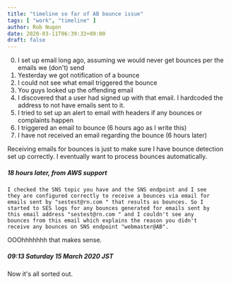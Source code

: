 ```yaml
---
title: "timeline so far of AB bounce issue"
tags: [ "work", "timeline" ]
author: Rob Nugen
date: 2020-03-11T06:39:33+09:00
draft: false
---
```


0. I set up email long ago, assuming we would never get bounces per
   the emails we (don't) send
1. Yesterday we got notification of a bounce
2. I could not see what email triggered the bounce
3. You guys looked up the offending email
4. I discovered that a user had signed up with that email.  I
   hardcoded the address to not have emails sent to it.
5. I tried to set up an alert to email with headers if any bounces or
   complaints happen
6. I triggered an email to bounce (6 hours ago as I write this)
7. I have not received an email regarding the bounce (6 hours later)

Receiving emails for bounces is just to make sure I have bounce
detection set up correctly.  I eventually want to process bounces
automatically.

##### 18 hours later, from AWS support

    I checked the SNS topic you have and the SNS endpoint and I see
    they are configured correctly to receive a bounces via email for
    emails sent by "sestest@rn.com " that results as bounces. So I
    started to SES logs for any bounces generated for emails sent by
    this email address "sestest@rn.com " and I couldn't see any
    bounces from this email which explains the reason you didn't
    receive any bounces on SNS endpoint "webmaster@AB".

OOOhhhhhhh that makes sense.

##### 09:13 Saturday 15 March 2020 JST

Now it's all sorted out.
